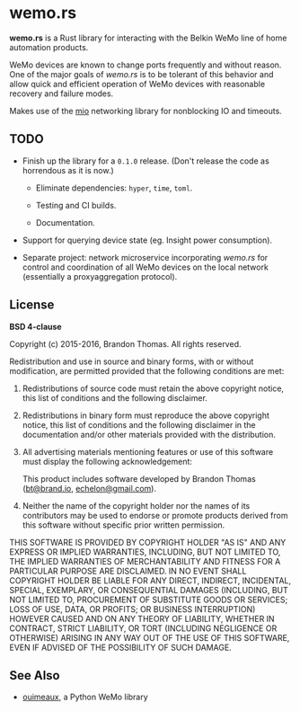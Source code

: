wemo.rs
=======

**wemo.rs** is a Rust library for interacting with the Belkin WeMo line
of home automation products.

WeMo devices are known to change ports frequently and without reason.
One of the major goals of *wemo.rs* is to be tolerant of this behavior
and allow quick and efficient operation of WeMo devices with reasonable
recovery and failure modes.

Makes use of the [mio](https://github.com/carllerche/mio) networking library
for nonblocking IO and timeouts.

TODO
----

- Finish up the library for a `0.1.0` release. (Don't release the code as
  horrendous as it is now.)

  - Eliminate dependencies: `hyper`, `time`, `toml`.

  - Testing and CI builds.

  - Documentation.

- Support for querying device state (eg. Insight power consumption).

- Separate project: network microservice incorporating *wemo.rs* for
  control and coordination of all WeMo devices on the local network
  (essentially a proxyaggregation protocol).

License
-------

**BSD 4-clause**

Copyright (c) 2015-2016, Brandon Thomas. All rights reserved.

Redistribution and use in source and binary forms, with or without
modification, are permitted provided that the following conditions are met:

1. Redistributions of source code must retain the above copyright notice, this
   list of conditions and the following disclaimer.

2. Redistributions in binary form must reproduce the above copyright notice,
   this list of conditions and the following disclaimer in the documentation
   and/or other materials provided with the distribution.

3. All advertising materials mentioning features or use of this software must
   display the following acknowledgement:

   This product includes software developed by Brandon Thomas (bt@brand.io,
   echelon@gmail.com).

4. Neither the name of the copyright holder nor the names of its contributors
   may be used to endorse or promote products derived from this software
   without specific prior written permission.

THIS SOFTWARE IS PROVIDED BY COPYRIGHT HOLDER "AS IS" AND ANY EXPRESS OR
IMPLIED WARRANTIES, INCLUDING, BUT NOT LIMITED TO, THE IMPLIED WARRANTIES OF
MERCHANTABILITY AND FITNESS FOR A PARTICULAR PURPOSE ARE DISCLAIMED. IN NO
EVENT SHALL COPYRIGHT HOLDER BE LIABLE FOR ANY DIRECT, INDIRECT, INCIDENTAL,
SPECIAL, EXEMPLARY, OR CONSEQUENTIAL DAMAGES (INCLUDING, BUT NOT LIMITED TO,
PROCUREMENT OF SUBSTITUTE GOODS OR SERVICES; LOSS OF USE, DATA, OR PROFITS; OR
BUSINESS INTERRUPTION) HOWEVER CAUSED AND ON ANY THEORY OF LIABILITY, WHETHER
IN CONTRACT, STRICT LIABILITY, OR TORT (INCLUDING NEGLIGENCE OR OTHERWISE)
ARISING IN ANY WAY OUT OF THE USE OF THIS SOFTWARE, EVEN IF ADVISED OF THE
POSSIBILITY OF SUCH DAMAGE.

See Also
--------
- [ouimeaux](https://github.com/iancmcc/ouimeaux), a Python WeMo library

